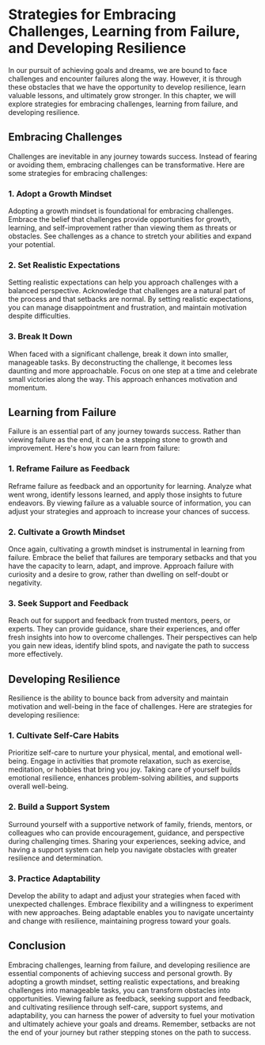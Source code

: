 # Strategies for Embracing Challenges, Learning from Failure, and Developing Resilience

In our pursuit of achieving goals and dreams, we are bound to face challenges and encounter failures along the way. However, it is through these obstacles that we have the opportunity to develop resilience, learn valuable lessons, and ultimately grow stronger. In this chapter, we will explore strategies for embracing challenges, learning from failure, and developing resilience.

## Embracing Challenges

Challenges are inevitable in any journey towards success. Instead of fearing or avoiding them, embracing challenges can be transformative. Here are some strategies for embracing challenges:

### 1\. Adopt a Growth Mindset

Adopting a growth mindset is foundational for embracing challenges. Embrace the belief that challenges provide opportunities for growth, learning, and self-improvement rather than viewing them as threats or obstacles. See challenges as a chance to stretch your abilities and expand your potential.

### 2\. Set Realistic Expectations

Setting realistic expectations can help you approach challenges with a balanced perspective. Acknowledge that challenges are a natural part of the process and that setbacks are normal. By setting realistic expectations, you can manage disappointment and frustration, and maintain motivation despite difficulties.

### 3\. Break It Down

When faced with a significant challenge, break it down into smaller, manageable tasks. By deconstructing the challenge, it becomes less daunting and more approachable. Focus on one step at a time and celebrate small victories along the way. This approach enhances motivation and momentum.

## Learning from Failure

Failure is an essential part of any journey towards success. Rather than viewing failure as the end, it can be a stepping stone to growth and improvement. Here's how you can learn from failure:

### 1\. Reframe Failure as Feedback

Reframe failure as feedback and an opportunity for learning. Analyze what went wrong, identify lessons learned, and apply those insights to future endeavors. By viewing failure as a valuable source of information, you can adjust your strategies and approach to increase your chances of success.

### 2\. Cultivate a Growth Mindset

Once again, cultivating a growth mindset is instrumental in learning from failure. Embrace the belief that failures are temporary setbacks and that you have the capacity to learn, adapt, and improve. Approach failure with curiosity and a desire to grow, rather than dwelling on self-doubt or negativity.

### 3\. Seek Support and Feedback

Reach out for support and feedback from trusted mentors, peers, or experts. They can provide guidance, share their experiences, and offer fresh insights into how to overcome challenges. Their perspectives can help you gain new ideas, identify blind spots, and navigate the path to success more effectively.

## Developing Resilience

Resilience is the ability to bounce back from adversity and maintain motivation and well-being in the face of challenges. Here are strategies for developing resilience:

### 1\. Cultivate Self-Care Habits

Prioritize self-care to nurture your physical, mental, and emotional well-being. Engage in activities that promote relaxation, such as exercise, meditation, or hobbies that bring you joy. Taking care of yourself builds emotional resilience, enhances problem-solving abilities, and supports overall well-being.

### 2\. Build a Support System

Surround yourself with a supportive network of family, friends, mentors, or colleagues who can provide encouragement, guidance, and perspective during challenging times. Sharing your experiences, seeking advice, and having a support system can help you navigate obstacles with greater resilience and determination.

### 3\. Practice Adaptability

Develop the ability to adapt and adjust your strategies when faced with unexpected challenges. Embrace flexibility and a willingness to experiment with new approaches. Being adaptable enables you to navigate uncertainty and change with resilience, maintaining progress toward your goals.

## Conclusion

Embracing challenges, learning from failure, and developing resilience are essential components of achieving success and personal growth. By adopting a growth mindset, setting realistic expectations, and breaking challenges into manageable tasks, you can transform obstacles into opportunities. Viewing failure as feedback, seeking support and feedback, and cultivating resilience through self-care, support systems, and adaptability, you can harness the power of adversity to fuel your motivation and ultimately achieve your goals and dreams. Remember, setbacks are not the end of your journey but rather stepping stones on the path to success.
